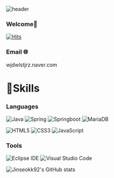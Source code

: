 ![header](https://capsule-render.vercel.app/api?type=rect&color=&height=200&section=header&text=Welcome!&fontSize=70)

### Welcome👋
[![Hits](https://hits.seeyoufarm.com/api/count/incr/badge.svg?url=https%3A%2F%2Fgithub.com%2FJinseokk92&count_bg=%234DC83D&title_bg=%23555555&icon=keybase.svg&icon_color=%23E7E7E7&title=hits&edge_flat=true)](https://hits.seeyoufarm.com)

### Email 🌐
wjdwlstjrz.naver.com


# 💪Skills
### Languages
![Java](https://img.shields.io/badge/Java-007396.svg?&style=for-the-badge&logo=Java&logoColor=white)
![Spring](https://img.shields.io/badge/Spring-6DB33F.svg?&style=for-the-badge&logo=Spring&logoColor=white)
![Springboot](https://img.shields.io/badge/Springboot-6DB33F.svg?&style=for-the-badge&logo=Springboot&logoColor=white)
![MariaDB](https://img.shields.io/badge/MariaDB-003545.svg?&style=for-the-badge&logo=MariaDB&logoColor=white)

![HTML5](https://img.shields.io/badge/HTML5-E34F26.svg?&style=for-the-badge&logo=HTML5&logoColor=white)
![CSS3](https://img.shields.io/badge/CSS3-1572B6.svg?&style=for-the-badge&logo=CSS3&logoColor=white)
![JavaScript](https://img.shields.io/badge/JavaScript-F7DF1E.svg?&style=for-the-badge&logo=JavaScript&logoColor=white)

### Tools
![Eclipse IDE](https://img.shields.io/badge/Eclipse%20IDE-2C2255.svg?&style=for-the-badge&logo=Eclipse%20IDE&logoColor=white)
![Visual Studio Code](https://img.shields.io/badge/Visual%20Studio%20Code-007ACC.svg?&style=for-the-badge&logo=Visual%20Studio%20Code&logoColor=white)

![Jinseokk92's GitHub stats](https://github-readme-stats.vercel.app/api?username=Jinseokk92&show_icons=true&theme=radical)

